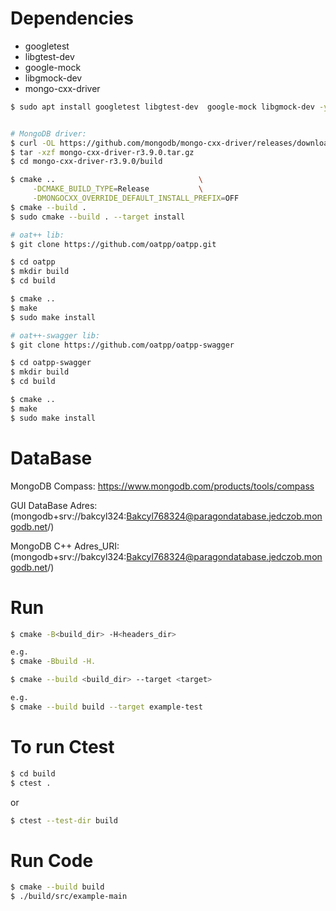 # Dependencies
- googletest
- libgtest-dev
- google-mock
- libgmock-dev
- mongo-cxx-driver

```bash
$ sudo apt install googletest libgtest-dev  google-mock libgmock-dev -y


# MongoDB driver:
$ curl -OL https://github.com/mongodb/mongo-cxx-driver/releases/download/r3.9.0/mongo-cxx-driver-r3.9.0.tar.gz
$ tar -xzf mongo-cxx-driver-r3.9.0.tar.gz
$ cd mongo-cxx-driver-r3.9.0/build

$ cmake ..                                \
     -DCMAKE_BUILD_TYPE=Release           \
     -DMONGOCXX_OVERRIDE_DEFAULT_INSTALL_PREFIX=OFF
$ cmake --build .
$ sudo cmake --build . --target install

# oat++ lib:
$ git clone https://github.com/oatpp/oatpp.git

$ cd oatpp
$ mkdir build
$ cd build

$ cmake ..
$ make
$ sudo make install

# oat++-swagger lib: 
$ git clone https://github.com/oatpp/oatpp-swagger

$ cd oatpp-swagger
$ mkdir build
$ cd build

$ cmake ..
$ make
$ sudo make install
```

# DataBase
MongoDB Compass: https://www.mongodb.com/products/tools/compass

GUI DataBase Adres: (mongodb+srv://bakcyl324:Bakcyl768324@paragondatabase.jedczob.mongodb.net/)

MongoDB C++
Adres_URI: (mongodb+srv://bakcyl324:Bakcyl768324@paragondatabase.jedczob.mongodb.net/)

# Run
```bash
$ cmake -B<build_dir> -H<headers_dir>

e.g.
$ cmake -Bbuild -H.
```
```bash
$ cmake --build <build_dir> --target <target>

e.g.
$ cmake --build build --target example-test
```

# To run Ctest
```bash
$ cd build
$ ctest .
```
or
```bash
$ ctest --test-dir build
```

# Run Code
```bash
$ cmake --build build
$ ./build/src/example-main
```
